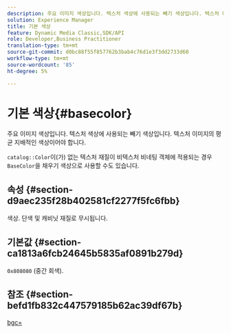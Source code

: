 ```yaml
---
description: 주요 이미지 색상입니다. 텍스처 색상에 사용되는 빼기 색상입니다. 텍스처 이미지의 평균 지배적인 색상이어야 합니다.
solution: Experience Manager
title: 기본 색상
feature: Dynamic Media Classic,SDK/API
role: Developer,Business Practitioner
translation-type: tm+mt
source-git-commit: d0bc88f55f857762b3bab4c76d1e3f3dd2733d60
workflow-type: tm+mt
source-wordcount: '85'
ht-degree: 5%

---
```



# 기본 색상{#basecolor}

주요 이미지 색상입니다. 텍스처 색상에 사용되는 빼기 색상입니다. 텍스처 이미지의 평균 지배적인 색상이어야 합니다.

`catalog::Color`이(가) 없는 텍스처 재질이 비텍스처 비네팅 객체에 적용되는 경우 `BaseColor`을 채우기 색상으로 사용할 수도 있습니다.

## 속성 {#section-d9aec235f28b402581cf2277f5fc6fbb}

색상. 단색 및 캐비닛 재질로 무시됩니다.

## 기본값 {#section-ca1813a6fcb24645b5835af0891b279d}

`0x808080` (중간 회색).

## 참조 {#section-befd1fb832c447579185b62ac39df67b}

[bgc=](../../../../../ir-api/http-protocol/image-rendering-api-ref/c-ir-http-protocol-ref/c-ir-http-protocol-command-reference/r-ir-bgc.md#reference-3f5c78cea01c4a85aa582076d23aebb0)
